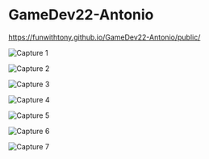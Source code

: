 # GameDev22-Antonio
https://funwithtony.github.io/GameDev22-Antonio/public/

![Capture 1](https://user-images.githubusercontent.com/113381141/192834212-6013aed0-8a8d-41e6-ac40-c8d50169cd49.PNG) <br>

![Capture 2](https://user-images.githubusercontent.com/113381141/192834315-0ce829f1-2cb7-4b3f-b784-55e8e2bb9f34.PNG) <br>

![Capture 3](https://user-images.githubusercontent.com/113381141/192834366-a6f3da2c-3396-46e9-8ba5-adf76bdc2137.PNG) <br>

![Capture 4](https://user-images.githubusercontent.com/113381141/192834406-1b800bc6-271f-478d-ae63-e3568d5e8a34.PNG)<br>

![Capture 5](https://user-images.githubusercontent.com/113381141/192834462-8a46ab3f-1d8c-4cd5-b269-fa7e53ea84eb.PNG)<br>

![Capture 6](https://user-images.githubusercontent.com/113381141/192834491-4a0b2759-b746-43b0-bbed-0195c2166d41.PNG)<br>
 
![Capture 7](https://user-images.githubusercontent.com/113381141/192834542-f7d6f8c4-0a58-482e-8895-7fcb5c5c6e3c.PNG)<br>
